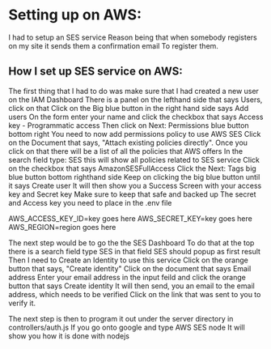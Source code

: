 # Setting up on AWS:

I had to setup an SES service
Reason being that when somebody registers on my site it sends them a confirmation email
To register them.

## How I set up SES service on AWS:
The first thing that I had to do was make sure that I had created a new user on the IAM Dashboard
There is a panel on the lefthand side that says Users, click on that
Click on the Big blue button in the right hand side says Add users
On the form enter your name and click the checkbox that says Access key - Programmatic access
Then click on Next: Permissions blue button bottom right
You need to now add permissions policy to use AWS SES
Click on the Document that says, "Attach existing policies directly".
Once you click on that there will be a list of all the policies that AWS offers
In the search field type: SES this will show all policies related to SES service
Click on the checkbox that says AmazonSESFullAccess
Click the Next: Tags big blue button bottom righthand side
Keep on clicking the big blue button until it says Create user
It will then show you a Success Screen with your access key and Secret key
Make sure to keep that safe and backed up
The secret and Access key you need to place in the .env file

AWS_ACCESS_KEY_ID=key goes here
AWS_SECRET_KEY=key goes here
AWS_REGION=region goes here

The next step would be to go the the SES Dashboard
To do that at the top there is a search field type SES in that field SES should popup as first result
Then I need to Create an Identity to use this service
Click on the orange button that says, "Create identity"
Click on the document that says Email address
Enter your email address in the input feild and click the orange button that says Create identity
It will then send, you an email to the email address, which needs to be verified
Click on the link that was sent to you to verify it.

The next step is then to program it out under the server directory in controllers/auth.js
If you go onto google and type AWS SES node
It will show you how it is done with nodejs